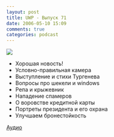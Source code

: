 ```yaml
---
layout: post
title: UWP - Выпуск 71
date: 2006-05-10 15:09
comments: true
categories: podcast
---
```

![](https://podcast.umputun.com/images/uwp/uwp71.jpg)



- Хорошая новость!
- Условно-правильная камера
- Выступление и стихи Тургенева
- Вопросы про шекели и windows
- Репа и крыжевник
- Нападение спамеров
- О воровстве кредитной карты
- Портреты президента и его охрана
- Улучшаем бронестойкость

[Аудио](https://podcast.umputun.com/media/ump_podcast71.mp3)
<audio src="https://podcast.umputun.com/media/ump_podcast71.mp3" preload="none">